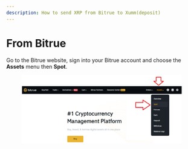 ```yaml
---
description: How to send XRP from Bitrue to Xumm(deposit)
---
```


# From Bitrue

Go to the Bitrue website, sign into your Bitrue account and choose the **Assets** menu then **Spot**.

<figure><img src="../../.gitbook/assets/Bitrue - Wihdraw - 3.png" alt=""><figcaption></figcaption></figure>
